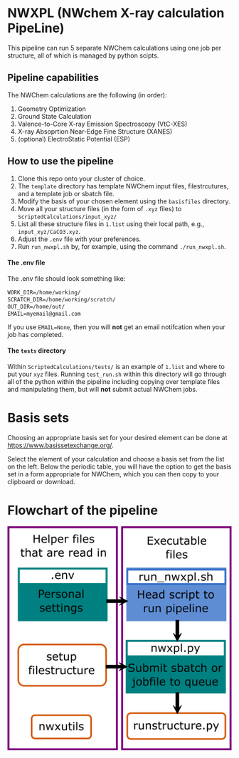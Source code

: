 # NWXPL (**NW**chem **X**-ray calculation **P**ipe**L**ine)

This pipeline can run 5 separate NWChem calculations using one job per structure, all of which is managed by python scipts.

## Pipeline capabilities

The NWChem calculations are the following (in order):

1. Geometry Optimization
2. Ground State Calculation
3. Valence-to-Core X-ray Emission Spectroscopy (VtC-XES)
4. X-ray Absoprtion Near-Edge Fine Structure (XANES)
5. (optional) ElectroStatic Potential (ESP)

## How to use the pipeline

1. Clone this repo onto your cluster of choice.
2. The `template` directory has template NWChem input files, filestrcutures, and a template job or sbatch file.
3. Modify the basis of your chosen element using the `basisfiles` directory.
4. Move all your structure files (in the form of `.xyz` files) to `ScriptedCalculations/input_xyz/`
5. List all these structure files in `1.list` using their local path, e.g., `input_xyz/CaCO3.xyz`.
6. Adjust the `.env` file with your preferences.
7. Run `run_nwxpl.sh` by, for example, using the command `./run_nwxpl.sh`.

#### The .env file

The .env file should look something like:

```
WORK_DIR=/home/working/
SCRATCH_DIR=/home/working/scratch/
OUT_DIR=/home/out/
EMAIL=myemail@gmail.com
```

If you use `EMAIL=None`, then you will **not** get an email notifcation when your job has completed.

#### The `tests` directory

Within `ScriptedCalculations/tests/` is an example of `1.list` and where to put your `xyz` files. Running `test_run.sh` within this directory will go through all of the python within the pipeline including copying over template files and manipulating them, but will **not** submit actual NWChem jobs.

# Basis sets

Choosing an appropriate basis set for your desired element can be done at https://www.basissetexchange.org/.

Select the element of your calculation and choose a basis set from the list on the left. Below the periodic table, you will have the option to get the basis set in a form appropriate for NWChem, which you can then copy to your clipboard or download.

# Flowchart of the pipeline

<p align="center">
<img src="flowchart.png" alt="flowchart" width="600">
</p>